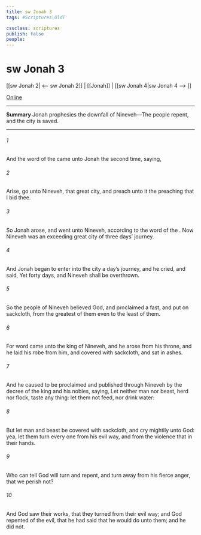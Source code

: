 ```yaml
---
title: sw Jonah 3
tags: #Scriptures\OldT

cssclass: scriptures
publish: false
people:
---
```


# sw Jonah 3
[[sw Jonah 2| <-- sw Jonah 2]] | [[Jonah]] | [[sw Jonah 4|sw Jonah 4 --> ]]

[Online](https://churchofjesuschrist.org/study/scriptures/ot/jonah/3?lang=eng)

---
__Summary__
Jonah prophesies the downfall of Nineveh—The people repent, and the city is saved.

---
###### 1 
And the word of the  came unto Jonah the second time, saying,

###### 2 
Arise, go unto Nineveh, that great city, and preach unto it the preaching that I bid thee.

###### 3 
So Jonah arose, and went unto Nineveh, according to the word of the . Now Nineveh was an exceeding great city of three days’ journey.

###### 4 
And Jonah began to enter into the city a day’s journey, and he cried, and said, Yet forty days, and Nineveh shall be overthrown.

###### 5 
So the people of Nineveh believed God, and proclaimed a fast, and put on sackcloth, from the greatest of them even to the least of them.

###### 6 
For word came unto the king of Nineveh, and he arose from his throne, and he laid his robe from him, and covered  with sackcloth, and sat in ashes.

###### 7 
And he caused  to be proclaimed and published through Nineveh by the decree of the king and his nobles, saying, Let neither man nor beast, herd nor flock, taste any thing: let them not feed, nor drink water:

###### 8 
But let man and beast be covered with sackcloth, and cry mightily unto God: yea, let them turn every one from his evil way, and from the violence that  in their hands.

###### 9 
Who can tell  God will turn and repent, and turn away from his fierce anger, that we perish not?

###### 10 
And God saw their works, that they turned from their evil way; and God repented of the evil, that he had said that he would do unto them; and he did  not.

